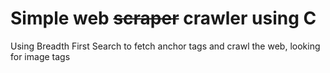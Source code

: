 # Simple web ~~scraper~~ crawler using C

Using Breadth First Search to fetch anchor tags and crawl the web, looking for image tags